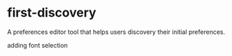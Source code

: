 # first-discovery
A preferences editor tool that helps users discovery their initial preferences.

adding font selection
